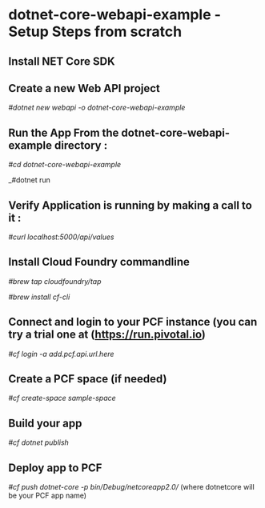 # dotnet-core-webapi-example - Setup Steps from scratch

## Install NET Core SDK

## Create a new Web API project 

_#dotnet new webapi -o dotnet-core-webapi-example_

## Run the App From the dotnet-core-webapi-example directory : 

_#cd dotnet-core-webapi-example_

_#dotnet run

## Verify Application is running by making a call to it :

_#curl localhost:5000/api/values_

## Install Cloud Foundry commandline 

_#brew tap cloudfoundry/tap_

_#brew install cf-cli_

## Connect and login to your PCF instance (you can try a trial one at (https://run.pivotal.io)

_#cf login -a add.pcf.api.url.here_

## Create a PCF space (if needed)

_#cf create-space sample-space_

## Build your app 

_#cf dotnet publish_

## Deploy app to PCF 

_#cf push dotnet-core -p bin/Debug/netcoreapp2.0/_  (where dotnetcore will be your PCF app name)





